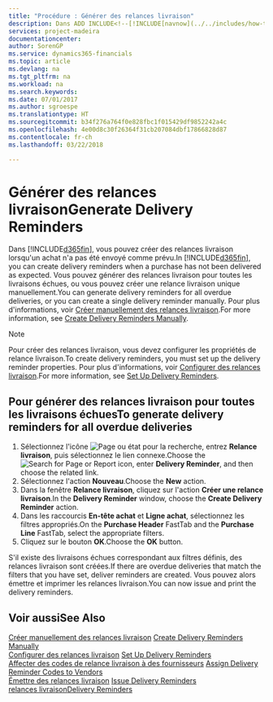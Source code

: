 ```yaml
---
title: "Procédure : Générer des relances livraison"
description: Dans ADD INCLUDE<!--[!INCLUDE[navnow](../../includes/how-to-create-delivery-reminders-manually.md).
services: project-madeira
documentationcenter: 
author: SorenGP
ms.service: dynamics365-financials
ms.topic: article
ms.devlang: na
ms.tgt_pltfrm: na
ms.workload: na
ms.search.keywords: 
ms.date: 07/01/2017
ms.author: sgroespe
ms.translationtype: HT
ms.sourcegitcommit: b34f276a764f0e828fbc1f015429df9852242a4c
ms.openlocfilehash: 4e00d8c30f26364f31cb207084dbf17866828d87
ms.contentlocale: fr-ch
ms.lasthandoff: 03/22/2018

---
```

# <a name="generate-delivery-reminders"></a><span data-ttu-id="fb032-103">Générer des relances livraison</span><span class="sxs-lookup"><span data-stu-id="fb032-103">Generate Delivery Reminders</span></span>
<span data-ttu-id="fb032-104">Dans [!INCLUDE[d365fin](../../includes/d365fin_md.md)], vous pouvez créer des relances livraison lorsqu'un achat n'a pas été envoyé comme prévu.</span><span class="sxs-lookup"><span data-stu-id="fb032-104">In [!INCLUDE[d365fin](../../includes/d365fin_md.md)], you can create delivery reminders when a purchase has not been delivered as expected.</span></span> <span data-ttu-id="fb032-105">Vous pouvez générer des relances livraison pour toutes les livraisons échues, ou vous pouvez créer une relance livraison unique manuellement.</span><span class="sxs-lookup"><span data-stu-id="fb032-105">You can generate delivery reminders for all overdue deliveries, or you can create a single delivery reminder manually.</span></span> <span data-ttu-id="fb032-106">Pour plus d'informations, voir [Créer manuellement des relances livraison](how-to-create-delivery-reminders-manually.md).</span><span class="sxs-lookup"><span data-stu-id="fb032-106">For more information, see [Create Delivery Reminders Manually](how-to-create-delivery-reminders-manually.md).</span></span>  

> [!NOTE]  
>  <span data-ttu-id="fb032-107">Pour créer des relances livraison, vous devez configurer les propriétés de relance livraison.</span><span class="sxs-lookup"><span data-stu-id="fb032-107">To create delivery reminders, you must set up the delivery reminder properties.</span></span> <span data-ttu-id="fb032-108">Pour plus d'informations, voir [Configurer des relances livraison](how-to-set-up-delivery-reminders.md).</span><span class="sxs-lookup"><span data-stu-id="fb032-108">For more information, see [Set Up Delivery Reminders](how-to-set-up-delivery-reminders.md).</span></span>  

## <a name="to-generate-delivery-reminders-for-all-overdue-deliveries"></a><span data-ttu-id="fb032-109">Pour générer des relances livraison pour toutes les livraisons échues</span><span class="sxs-lookup"><span data-stu-id="fb032-109">To generate delivery reminders for all overdue deliveries</span></span>  

1.  <span data-ttu-id="fb032-110">Sélectionnez l'icône ![Page ou état pour la recherche](../../media/ui-search/search_small.png "Page ou état pour la recherche"), entrez **Relance livraison**, puis sélectionnez le lien connexe.</span><span class="sxs-lookup"><span data-stu-id="fb032-110">Choose the ![Search for Page or Report](../../media/ui-search/search_small.png "Search for Page or Report icon") icon, enter **Delivery Reminder**, and then choose the related link.</span></span>  
2.  <span data-ttu-id="fb032-111">Sélectionnez l'action **Nouveau**.</span><span class="sxs-lookup"><span data-stu-id="fb032-111">Choose the **New** action.</span></span>  
3.  <span data-ttu-id="fb032-112">Dans la fenêtre **Relance livraison**, cliquez sur l'action **Créer une relance livraison**.</span><span class="sxs-lookup"><span data-stu-id="fb032-112">In the **Delivery Reminder** window, choose the **Create Delivery Reminder** action.</span></span>  
4.  <span data-ttu-id="fb032-113">Dans les raccourcis **En-tête achat** et **Ligne achat**, sélectionnez les filtres appropriés.</span><span class="sxs-lookup"><span data-stu-id="fb032-113">On the **Purchase Header** FastTab and the **Purchase Line** FastTab, select the appropriate filters.</span></span>  
5.  <span data-ttu-id="fb032-114">Cliquez sur le bouton **OK**.</span><span class="sxs-lookup"><span data-stu-id="fb032-114">Choose the **OK** button.</span></span>  

<span data-ttu-id="fb032-115">S'il existe des livraisons échues correspondant aux filtres définis, des relances livraison sont créées.</span><span class="sxs-lookup"><span data-stu-id="fb032-115">If there are overdue deliveries that match the filters that you have set, deliver reminders are created.</span></span> <span data-ttu-id="fb032-116">Vous pouvez alors émettre et imprimer les relances livraison.</span><span class="sxs-lookup"><span data-stu-id="fb032-116">You can now issue and print the delivery reminders.</span></span>  

## <a name="see-also"></a><span data-ttu-id="fb032-117">Voir aussi</span><span class="sxs-lookup"><span data-stu-id="fb032-117">See Also</span></span>  
 <span data-ttu-id="fb032-118">[Créer manuellement des relances livraison](how-to-create-delivery-reminders-manually.md) </span><span class="sxs-lookup"><span data-stu-id="fb032-118">[Create Delivery Reminders Manually](how-to-create-delivery-reminders-manually.md) </span></span>  
 <span data-ttu-id="fb032-119">[Configurer des relances livraison](how-to-set-up-delivery-reminders.md) </span><span class="sxs-lookup"><span data-stu-id="fb032-119">[Set Up Delivery Reminders](how-to-set-up-delivery-reminders.md) </span></span>  
 <span data-ttu-id="fb032-120">[Affecter des codes de relance livraison à des fournisseurs](how-to-assign-delivery-reminder-codes-to-vendors.md) </span><span class="sxs-lookup"><span data-stu-id="fb032-120">[Assign Delivery Reminder Codes to Vendors](how-to-assign-delivery-reminder-codes-to-vendors.md) </span></span>  
 <span data-ttu-id="fb032-121">[Émettre des relances livraison](how-to-issue-delivery-reminders.md) </span><span class="sxs-lookup"><span data-stu-id="fb032-121">[Issue Delivery Reminders](how-to-issue-delivery-reminders.md) </span></span>  
 [<span data-ttu-id="fb032-122">relances livraison</span><span class="sxs-lookup"><span data-stu-id="fb032-122">Delivery Reminders</span></span>](delivery-reminders.md)

